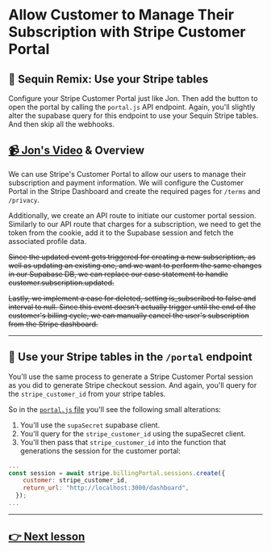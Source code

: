 # Allow Customer to Manage Their Subscription with Stripe Customer Portal

## 🔁 Sequin Remix: Use your Stripe tables

Configure your Stripe Customer Portal just like Jon. Then add the button to open the portal by calling the `portal.js` API endpoint. Again, you'll slightly alter the supabase query for this endpoint to use your Sequin Stripe tables. And then skip all the webhooks.

## [📹 Jon's Video](https://egghead.io/lessons/next-js-allow-customer-to-manage-their-subscription-with-stripe-customer-portal) & Overview

We can use Stripe's Customer Portal to allow our users to manage their subscription and payment information. We will configure the Customer Portal in the Stripe Dashboard and create the required pages for `/terms` and `/privacy`.

Additionally, we create an API route to initiate our customer portal session. Similarly to our API route that charges for a subscription, we need to get the token from the cookie, add it to the Supabase session and fetch the associated profile data.

~~Since the updated event gets triggered for creating a new subscription, as well as updating an existing one, and we want to perform the same changes in our Supabase DB, we can replace our case statement to handle customer.subscription.updated.~~

~~Lastly, we implement a case for deleted, setting is_subscribed to false and interval to null. Since this event doesn't actually trigger until the end of the customer's billing cycle, we can manually cancel the user's subscription from the Stripe dashboard.~~

---

## 🔁 Use your Stripe tables in the `/portal` endpoint

You'll use the same process to generate a Stripe Customer Portal session as you did to generate Stripe checkout session. And again, you'll query for the `stripe_customer_id` from your stripe tables.

So in the [`portal.js` file](/24-allow-customer-to-manage-their-subscription-with-stripe-customer-portal/pages/api/portal.js) you'll see the following small alterations:

1. You'll use the `supaSecret` supabase client.
2. You'll query for the `stripe_customer_id` using the supaSecret client.
3. You'll then pass that `stripe_customer_id` into the function that generations the session for the customer portal:

```js
...
const session = await stripe.billingPortal.sessions.create({
    customer: stripe_customer_id,
    return_url: "http://localhost:3000/dashboard",
  });
...
```

---

## [👉 Next lesson](/25-subscribe-the-ui-to-database-changes-with-supabase-real-time)